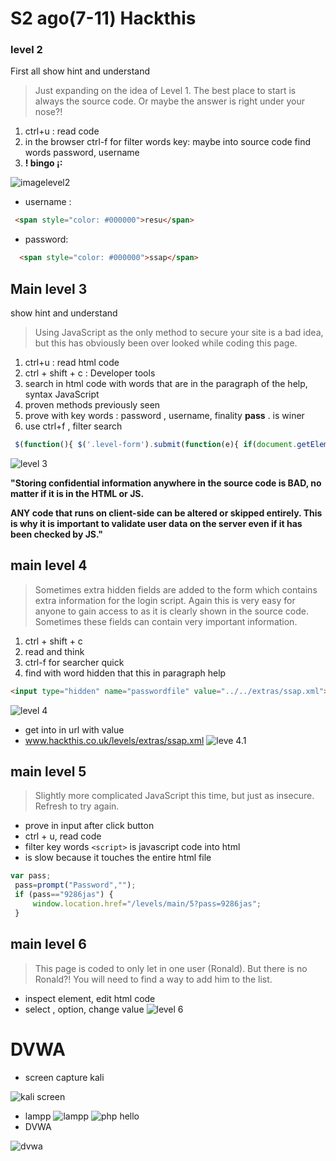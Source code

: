 # S2 ago(7-11)  Hackthis #
### level 2 ###
First all show hint and understand
>Just expanding on the idea of Level 1. The best place to start is always the source code.
 Or maybe the answer is right under your nose?!

1. ctrl+u : read code
1. in the browser ctrl-f for filter words key: maybe into source code find words password, username
1. __! bingo ¡:__  


![imagelevel2](img2.png)

* username :

``` html
 <span style="color: #000000">resu</span>
```

* password:

``` html
  <span style="color: #000000">ssap</span>
```
## Main level 3 ##

show hint and understand
> Using JavaScript as the only method to secure your site is a bad idea, but this has obviously been over looked while coding this page.

1. ctrl+u : read html code
1. ctrl + shift + c : Developer tools
1. search in html code with words that are in the paragraph of the help, syntax JavaScript
1. proven methods previously seen
1. prove with key words : password , username, finality __pass__ . is winer
1. use ctrl+f , filter search

```JavaScript
 $(function(){ $('.level-form').submit(function(e){ if(document.getElementById('user').value == 'heaven' && document.getElementById('pass').value == 'hell') { } else { e.preventDefault(); alert('Incorrect login') } })})
```
![level 3](img3.1.png)

__"Storing confidential information anywhere in the source code is BAD, no matter if it is in the HTML or JS.__

__ANY code that runs on client-side can be altered or skipped entirely. This is why it is important to validate user data on the server even if it has been checked by JS."__


## main level 4 ##
>Sometimes extra hidden fields are added to the form which contains extra information for the login script. Again this is very easy for anyone to gain access to as it is clearly shown in the source code.
Sometimes these fields can contain very important information.

1. ctrl + shift + c
1. read and think
1.  ctrl-f for searcher quick
1. find with word hidden that this in paragraph help
``` html
<input type="hidden" name="passwordfile" value="../../extras/ssap.xml">
```
![level 4](img4.png)
 * get into in url with value
 * www.hackthis.co.uk/levels/extras/ssap.xml
![leve 4.1](img4_1.png)

## main level 5 ##
> Slightly more complicated JavaScript this time, but just as insecure.
  Refresh to try again.

* prove in input after click button
* ctrl + u, read code
* filter key words `<script>` is javascript code into html
* is slow because it touches the entire html file

```JavaScript
var pass;
 pass=prompt("Password","");
 if (pass=="9286jas") {
     window.location.href="/levels/main/5?pass=9286jas";
 }
```
## main level 6 ##
>This page is coded to only let in one user (Ronald). But there is no Ronald?! You will need to find a way to add him to the list.

* inspect element, edit html code
* select , option, change value
![level 6](img6.png)

# DVWA #

* screen capture kali

![kali screen](screen_kali.png)

* lampp
![lampp](lampp.png)
![php hello](hello_php.png)
* DVWA

![dvwa](DVWA_1.png)
